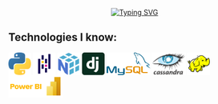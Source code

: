 <p align="center">
 <a href="https://git.io/typing-svg"><img src="https://readme-typing-svg.demolab.com?font=Maven+Pro&pause=1000&center=true&width=500&lines=Miko%C5%82aj+J%C3%B3%C5%BAwik;Python+Developer" alt="Typing SVG" /></a>
</p>

## Technologies I know:
<div align="left">
 <a href="" target="blank"><img align="center" src="https://github.com/TheShadowKing19/TheShadowKing19/blob/main/Icons/python-logo.png" alt="" height="45" /></a>
 <a href="" target="blank"><img align="center" src="https://github.com/TheShadowKing19/TheShadowKing19/blob/main/Icons/pandas-logo.png" alt="" height="45" /></a>
 <a href="" target="blank"><img align="center" src="https://github.com/TheShadowKing19/TheShadowKing19/blob/main/Icons/numpy-logo.png" alt="" height="45" /></a>
 <a href="" target="blank"><img align="center" src="https://github.com/TheShadowKing19/TheShadowKing19/blob/main/Icons/django-logo.svg" alt="" height="45" /></a>
 <a href="" target="blank"><img align="center" src="https://github.com/TheShadowKing19/TheShadowKing19/blob/main/Icons/mysql-logo.png" alt="" height="45" /></a>
 <a href="" target="blank"><img align="center" src="https://github.com/TheShadowKing19/TheShadowKing19/blob/main/Icons/cassandra-logo.svg" alt="" height="45" /></a>
 <a href="" target="blank"><img align="center" src="https://github.com/TheShadowKing19/TheShadowKing19/blob/main/Icons/hadoop-logo.png" alt="" height="45" /></a>
 <a href="" target="blank"><img align="center" src="https://github.com/TheShadowKing19/TheShadowKing19/blob/main/Icons/powerbi-logo.png" alt="" height="45" /></a>
</div>
